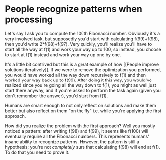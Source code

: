 # People recognize patterns when processing

Let's say I ask you to compute the 100th Fibonacci number. Obviously it's a very involved task, but supposedly you'd start with calculating f(99)+f(98), then you'd write 2*f(98)+f(97). Very quickly, you'll realize you'll have to start all the way at f(1) and work your way up to 100, so instead, you choose to start at f(1) instead and work your way up one by one.

It's a little bit contrived but this is a great example of how [[People improve solutions iteratively]]. If we were to remove the optimization you performed, you would have worked all the way down recursively to f(1) and then worked your way back up to f(99). After doing it this way, you would've realized since you're going all the way down to f(1), you might as well just start there anyway, and if you're asked to perform the task again (given you don't remember the answer), you'd start from f(1).

Humans are smart enough to not only reflect on solutions and make them better but also reflect on them "on the fly" i.e. while you're applying the first approach.

How did you realize the problem with the first approach? Well you mostly noticed a pattern: after writing f(98) and f(99), it seems like f(100) will eventually require all the Fibonacci numbers. This represents humans' insane ability to recognize patterns. However, the pattern is still a hypothesis; you're not *completely* sure that calculating f(98) will end at f(1). To do that you need to prove it.